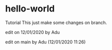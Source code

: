 # hello-world
Tutorial
This just make some changes on branch.

edit on 12/01/2020 by Adu

edit on main by Adu (12/01/2020 11:26)
